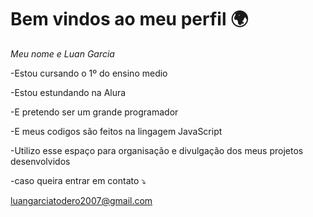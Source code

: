 # Bem vindos ao meu perfil 🌍


_Meu nome e Luan Garcia_


-Estou cursando o 1º do ensino medio

-Estou estundando na  Alura

-E pretendo ser um grande programador

-E meus codigos são feitos na lingagem JavaScript

-Utilizo esse espaço para organisação e divulgação dos meus projetos desenvolvidos

-caso queira entrar em contato ⤵️

luangarciatodero2007@gmail.com
